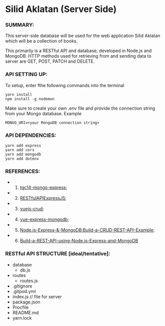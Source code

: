 # Silid Aklatan (Server Side)

### SUMMARY: 
This server-side database will be used for the web application Silid Aklatan which will be a collection of books.

This primarily is a RESTful API and database, developed in Node.js and MongoDB. HTTP methods used for retrieving from and sending data to server are GET, POST, PATCH and DELETE.


### API SETTING UP:

To setup, enter fthe following commands into the terminal

```
yarn install
npm install -g nodemon
```

Make sure to create your own .env file and provide the connection string from your Mongo database. Example

```
MONGO_URI=<your MongoDB connection string>
```

### API DEPENDENCIES:
```
yarn add express
yarn add cors
yarn add mongodb
yarn add dotenv
```

### REFERENCES:
- 1. [tgc14-mongo-express](https://github.com/kunxin-chor/tgc14-mongo-express);
- 2. [RESTfulAPIExpressJS](https://github.com/mfikricom/RESTfulAPIExpressJS);
- 3. [vuejs-crud](https://github.com/leonardogbxv/vuejs-crud);
- 4. [vue-express-mongodb](https://github.com/xrr2016/vue-express-mongodb);
- 5. [Node.js-Express-&-MongoDB:Build-a-CRUD-REST-API-Example](https://www.bezkoder.com/node-express-mongodb-crud-rest-api/);
- 6. [Build-a-REST-API-using-Node.js-Express-and-MongoDB](https://flaviocopes.com/rest-api-express-mongodb/)

### RESTful API STRUCTURE [ideal/tentative]:
- database 
    - db.js
    <!-- >> books.js (WIP - in the future) -->
    <!-- >> authors.js (WIP) -->
- routes 
    - routes.js
    <!-- >> booksRoutes.js (WIP - in the future) -->
    <!-- >> authorsRoutes.js (WIP - in the future) -->
- .gitignore
- .gitpod.yml
- index.js // file for server
- package.json
- Procfile
- README.md
- yarn.lock

